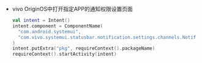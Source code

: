* vivo OriginOS中打开指定APP的通知权限设置页面
  
  ```kotlin
  val intent = Intent()
  intent.component = ComponentName(
    "com.android.systemui",  
    "com.vivo.systemui.statusbar.notification.settings.channels.NotificationSettingsActivity"
  )
  intent.putExtra("pkg", requireContext().packageName)
  requireContext().startActivity(intent)
  ```
  
  
